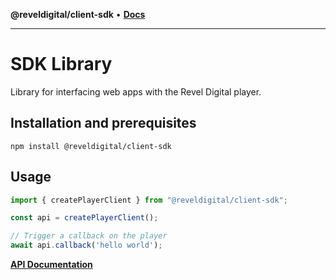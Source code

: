 **@reveldigital/client-sdk** • [**Docs**](globals.md)

***

# SDK Library

Library for interfacing web apps with the Revel Digital player.

## Installation and prerequisites

```
npm install @reveldigital/client-sdk
```

## Usage

```javascript
import { createPlayerClient } from "@reveldigital/client-sdk";

const api = createPlayerClient();

// Trigger a callback on the player
await api.callback('hello world');
```

 [**API Documentation**](globals.md)

